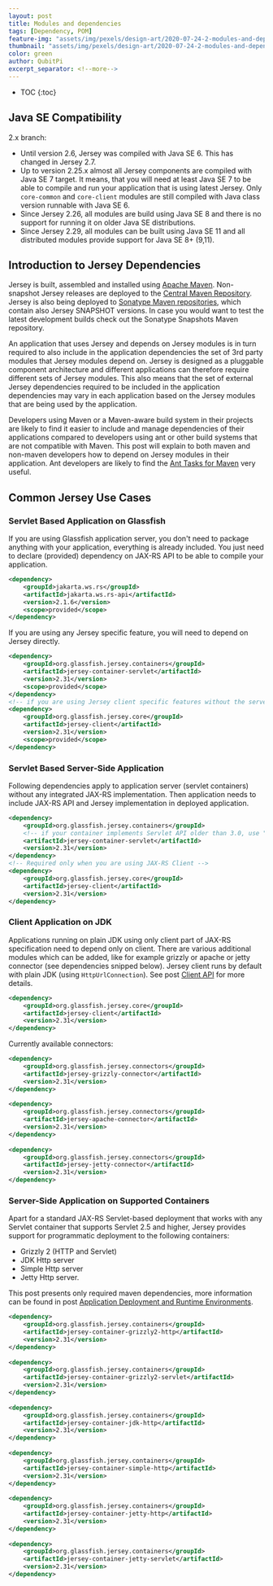 ```yaml
---
layout: post
title: Modules and dependencies
tags: [Dependency, POM]
feature-img: "assets/img/pexels/design-art/2020-07-24-2-modules-and-dependencies/cover.png"
thumbnail: "assets/img/pexels/design-art/2020-07-24-2-modules-and-dependencies/cover.png"
color: green
author: QubitPi
excerpt_separator: <!--more-->
---
```


<!--more-->

* TOC
{:toc}

## Java SE Compatibility

2.x branch:

* Until version 2.6, Jersey was compiled with Java SE 6. This has changed in Jersey 2.7.
* Up to version 2.25.x almost all Jersey components are compiled with Java SE 7 target. It means, that you will need at
  least Java SE 7 to be able to compile and run your application that is using latest Jersey. Only `core-common` and
  `core-client` modules are still compiled with Java class version runnable with Java SE 6.
* Since Jersey 2.26, all modules are build using Java SE 8 and there is no support for running it on older Java SE
  distributions.
* Since Jersey 2.29, all modules can be built using Java SE 11 and all distributed modules provide support for Java SE
  8+ (9,11).
  
## Introduction to Jersey Dependencies

Jersey is built, assembled and installed using [Apache Maven](https://maven.apache.org/). Non-snapshot Jersey releases
are deployed to the [Central Maven Repository](https://search.maven.org/). Jersey is also being deployed to
[Sonatype Maven repositories](https://oss.sonatype.org/), which contain also Jersey SNAPSHOT versions. In case you would
want to test the latest development builds check out the Sonatype Snapshots Maven repository. 

An application that uses Jersey and depends on Jersey modules is in turn required to also include in the application
dependencies the set of 3rd party modules that Jersey modules depend on. Jersey is designed as a pluggable component
architecture and different applications can therefore require different sets of Jersey modules. This also means that the
set of external Jersey dependencies required to be included in the application dependencies may vary in each application
based on the Jersey modules that are being used by the application.

Developers using Maven or a Maven-aware build system in their projects are likely to find it easier to include and
manage dependencies of their applications compared to developers using ant or other build systems that are not
compatible with Maven. This post will explain to both maven and non-maven developers how to depend on Jersey modules in
their application. Ant developers are likely to find the
[Ant Tasks for Maven](https://maven.apache.org/ant-tasks/index.html) very useful. 

## Common Jersey Use Cases

### Servlet Based Application on Glassfish

If you are using Glassfish application server, you don't need to package anything with your application, everything is
already included. You just need to declare (provided) dependency on JAX-RS API to be able to compile your application.

```xml
<dependency>
    <groupId>jakarta.ws.rs</groupId>
    <artifactId>jakarta.ws.rs-api</artifactId>
    <version>2.1.6</version>
    <scope>provided</scope>
</dependency>
```

If you are using any Jersey specific feature, you will need to depend on Jersey directly.

```xml
<dependency>
    <groupId>org.glassfish.jersey.containers</groupId>
    <artifactId>jersey-container-servlet</artifactId>
    <version>2.31</version>
    <scope>provided</scope>
</dependency>
<!-- if you are using Jersey client specific features without the server side -->
<dependency>
    <groupId>org.glassfish.jersey.core</groupId>
    <artifactId>jersey-client</artifactId>
    <version>2.31</version>
    <scope>provided</scope>
</dependency>
```

### Servlet Based Server-Side Application

Following dependencies apply to application server (servlet containers) without any integrated JAX-RS implementation.
Then application needs to include JAX-RS API and Jersey implementation in deployed application.

```xml
<dependency>
    <groupId>org.glassfish.jersey.containers</groupId>
    <!-- if your container implements Servlet API older than 3.0, use "jersey-container-servlet-core"  -->
    <artifactId>jersey-container-servlet</artifactId>
    <version>2.31</version>
</dependency>
<!-- Required only when you are using JAX-RS Client -->
<dependency>
    <groupId>org.glassfish.jersey.core</groupId>
    <artifactId>jersey-client</artifactId>
    <version>2.31</version>
</dependency>
```

### Client Application on JDK

Applications running on plain JDK using only client part of JAX-RS specification need to depend only on client. There
are various additional modules which can be added, like for example grizzly or apache or jetty connector (see
dependencies snipped below). Jersey client runs by default with plain JDK (using `HttpUrlConnection`). See post
[Client API](https://qubitpi.github.io/jersey-guide/2020/07/27/5-client-api.html) for more details. 

```xml
<dependency>
    <groupId>org.glassfish.jersey.core</groupId>
    <artifactId>jersey-client</artifactId>
    <version>2.31</version>
</dependency>
```

Currently available connectors:

```xml
<dependency>
    <groupId>org.glassfish.jersey.connectors</groupId>
    <artifactId>jersey-grizzly-connector</artifactId>
    <version>2.31</version>
</dependency>
 
<dependency>
    <groupId>org.glassfish.jersey.connectors</groupId>
    <artifactId>jersey-apache-connector</artifactId>
    <version>2.31</version>
</dependency>
 
<dependency>
    <groupId>org.glassfish.jersey.connectors</groupId>
    <artifactId>jersey-jetty-connector</artifactId>
    <version>2.31</version>
</dependency>
```

### Server-Side Application on Supported Containers

Apart for a standard JAX-RS Servlet-based deployment that works with any Servlet container that supports Servlet 2.5 and
higher, Jersey provides support for programmatic deployment to the following containers:

* Grizzly 2 (HTTP and Servlet)
* JDK Http server
* Simple Http server
* Jetty Http server.

This post presents only required maven dependencies, more information can be found in post
[Application Deployment and Runtime Environments](https://qubitpi.github.io/jersey-guide/2020/07/26/4-application-deployment-and-runtime-environments.html).

```xml
<dependency>
    <groupId>org.glassfish.jersey.containers</groupId>
    <artifactId>jersey-container-grizzly2-http</artifactId>
    <version>2.31</version>
</dependency>
 
<dependency>
    <groupId>org.glassfish.jersey.containers</groupId>
    <artifactId>jersey-container-grizzly2-servlet</artifactId>
    <version>2.31</version>
</dependency>
 
<dependency>
    <groupId>org.glassfish.jersey.containers</groupId>
    <artifactId>jersey-container-jdk-http</artifactId>
    <version>2.31</version>
</dependency>
 
<dependency>
    <groupId>org.glassfish.jersey.containers</groupId>
    <artifactId>jersey-container-simple-http</artifactId>
    <version>2.31</version>
</dependency>
 
<dependency>
    <groupId>org.glassfish.jersey.containers</groupId>
    <artifactId>jersey-container-jetty-http</artifactId>
    <version>2.31</version>
</dependency>
 
<dependency>
    <groupId>org.glassfish.jersey.containers</groupId>
    <artifactId>jersey-container-jetty-servlet</artifactId>
    <version>2.31</version>
</dependency>
```